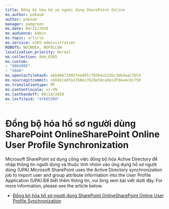 ```yaml
---
title: Đồng bộ hóa hồ sơ người dùng SharePoint Online
ms.author: pebaum
author: pebaum
manager: pamgreen
ms.date: 04/21/2020
ms.audience: Admin
ms.topic: article
ms.service: o365-administration
ROBOTS: NOINDEX, NOFOLLOW
localization_priority: Normal
ms.collection: Adm_O365
ms.custom:
- "9003095"
- "5848"
ms.openlocfilehash: abb4b671091fee60fcf836acb15bc3dbdaac7b54
ms.sourcegitcommit: c6692ce0fa1358ec3529e59ca0ecdfdea4cdc759
ms.translationtype: MT
ms.contentlocale: vi-VN
ms.lasthandoff: 09/14/2020
ms.locfileid: "47665380"
---
```

# <a name="sharepoint-online-user-profile-synchronization"></a><span data-ttu-id="4a9fd-102">Đồng bộ hóa hồ sơ người dùng SharePoint Online</span><span class="sxs-lookup"><span data-stu-id="4a9fd-102">SharePoint Online User Profile Synchronization</span></span>

<span data-ttu-id="4a9fd-103">Microsoft SharePoint sử dụng công việc đồng bộ hóa Active Directory để nhập thông tin người dùng và thuộc tính nhóm vào ứng dụng hồ sơ người dùng (UPA).</span><span class="sxs-lookup"><span data-stu-id="4a9fd-103">Microsoft SharePoint uses the Active Directory synchronization job to import user and group attribute information into the User Profile Application (UPA).</span></span><span data-ttu-id="4a9fd-104">Để biết thêm thông tin, vui lòng xem bài viết dưới đây.</span><span class="sxs-lookup"><span data-stu-id="4a9fd-104"> For more information, please see the article below.</span></span>

- [<span data-ttu-id="4a9fd-105">Đồng bộ hóa hồ sơ người dùng SharePoint Online</span><span class="sxs-lookup"><span data-stu-id="4a9fd-105">SharePoint Online User Profile Synchronization</span></span>](https://docs.microsoft.com/sharepoint/user-profile-sync)
